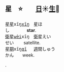 
## 星　⭐　　[日]()☀️[生]()🌱

<ruby>星[星]()</ruby><tt>xīŋ[xīŋ]()</tt>　<ruby>星</ruby><kbd>ほ<br>し</kbd>　　　　**star**.   
<ruby>[衛]()星</ruby><tt>[wèi]()xīŋ</tt>　<ruby>[衛]()星</ruby><kbd>えい<br>せい</kbd> 　　satellite.   
<ruby>星[期]()</ruby><tt>xīŋ[qī]() </tt>　<ruby>[週]()間</ruby><kbd>しゅう<br>かん</kbd>　　week.   

.

<!--




# <b>理</b> 🤔💭

理[解]() _li3[jie3]()_   
　understand.&nbsp;comprehend.  
[了]()解 _[liao3]()jie3_　…　[道]()理 _[dao4]()li3_   
　understand　…　reason.  


理[解]()`り`[`かい`]()   
　understand. comprehend.   
理`ことわり`　…　 [解]()[`わか`]()る    
　reason　…　understand.





<big>論　　论　　📚[侖仑]()　　💬[言讠]()</big>   
<big>[理]()論　[理]()论</big>　_[li˩]() lun˥˩_　　　theory.   
<big>[討]()論　[讨]()论</big>　_[tao˩]() lun˥˩_　　discuss.   

<big>淪　　沦　　📚[侖仑]()　　💦[水氵]()</big>   
<big>淪[落]()　沦[落]()</big>　_lun˧˥ [luo˥˩]()_　　fall / sink.   
<big>淪[為]()　沦[为]()</big>　_lun˧˥ [wei˥˩]()_　　become.   






<big>[緊]()急</big>　_[gin3]()giv2_　urgent. emergency.   
<big>急[劇]()</big>　_giv2[gyh4]()_　sudden. rapid.
-->








